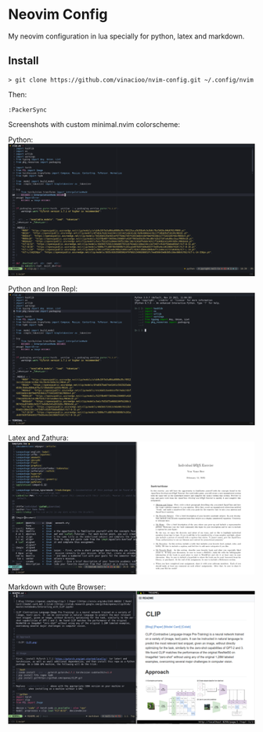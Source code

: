 # Neovim Config

My neovim configuration in lua specially for python, latex and markdown.

## Install

```
> git clone https://github.com/vinacioo/nvim-config.git ~/.config/nvim
```

Then:

```
:PackerSync
```

Screenshots with custom minimal.nvim colorscheme:

Python:
![alt text](https://github.com/vinacioo/nvim-config/blob/master/screenshots/python1.png)

Python and Iron Repl:
![alt text](https://github.com/vinacioo/nvim-config/blob/master/screenshots/python2.png)

Latex and Zathura:
![alt text](https://github.com/vinacioo/nvim-config/blob/master/screenshots/latex.png)

Markdown with Qute Browser:
![alt text](https://github.com/vinacioo/nvim-config/blob/master/screenshots/markdown.png)
